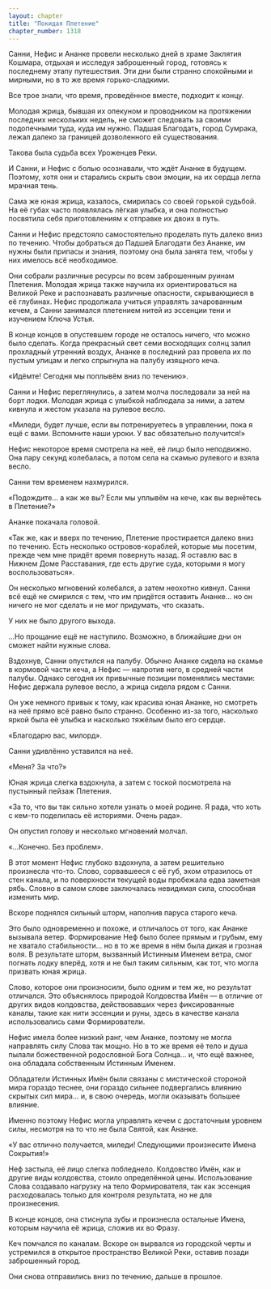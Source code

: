 ```yaml
---
layout: chapter
title: "Покидая Плетение"
chapter_number: 1318
---
```


Санни, Нефис и Ананке провели несколько дней в храме Заклятия Кошмара, отдыхая и исследуя заброшенный город, готовясь к последнему этапу путешествия. Эти дни были странно спокойными и мирными, но в то же время горько-сладкими.

Все трое знали, что время, проведённое вместе, подходит к концу.

Молодая жрица, бывшая их опекуном и проводником на протяжении последних нескольких недель, не сможет следовать за своими подопечными туда, куда им нужно. Падшая Благодать, город Сумрака, лежал далеко за границей дозволенного ей существования.

Такова была судьба всех Уроженцев Реки.

И Санни, и Нефис с болью осознавали, что ждёт Ананке в будущем. Поэтому, хотя они и старались скрыть свои эмоции, на их сердца легла мрачная тень.

Сама же юная жрица, казалось, смирилась со своей горькой судьбой. На её губах часто появлялась лёгкая улыбка, и она полностью посвятила себя приготовлениям к отправке их двоих в путь.

Санни и Нефис предстояло самостоятельно проделать путь далеко вниз по течению. Чтобы добраться до Падшей Благодати без Ананке, им нужны были припасы и знания, поэтому она была занята тем, чтобы у них имелось всё необходимое.

Они собрали различные ресурсы по всем заброшенным руинам Плетения. Молодая жрица также научила их ориентироваться на Великой Реке и распознавать различные опасности, скрывающиеся в её глубинах. Нефис продолжала учиться управлять зачарованным кечем, а Санни занимался плетением нитей из эссенции тени и изучением Ключа Устья.

В конце концов в опустевшем городе не осталось ничего, что можно было сделать. Когда прекрасный свет семи восходящих солнц залил прохладный утренний воздух, Ананке в последний раз провела их по пустым улицам и легко спрыгнула на палубу изящного кеча.

«Идёмте! Сегодня мы поплывём вниз по течению».

Санни и Нефис переглянулись, а затем молча последовали за ней на борт лодки. Молодая жрица с улыбкой наблюдала за ними, а затем кивнула и жестом указала на рулевое весло.

«Миледи, будет лучше, если вы потренируетесь в управлении, пока я ещё с вами. Вспомните наши уроки. У вас обязательно получится!»

Нефис некоторое время смотрела на неё, её лицо было неподвижно. Она пару секунд колебалась, а потом села на скамью рулевого и взяла весло.

Санни тем временем нахмурился.

«Подождите... а как же вы? Если мы уплывём на кече, как вы вернётесь в Плетение?»

Ананке покачала головой.

«Так же, как и вверх по течению, Плетение простирается далеко вниз по течению. Есть несколько островов-кораблей, которые мы посетим, прежде чем мне придёт время повернуть назад. Я оставлю вас в Нижнем Доме Расставания, где есть другие суда, которыми я могу воспользоваться».

Он несколько мгновений колебался, а затем неохотно кивнул. Санни всё ещё не смирился с тем, что им придётся оставить Ананке... но он ничего не мог сделать и не мог придумать, что сказать.

У них не было другого выхода.

...Но прощание ещё не наступило. Возможно, в ближайшие дни он сможет найти нужные слова.

Вздохнув, Санни опустился на палубу. Обычно Ананке сидела на скамье в кормовой части кеча, а Нефис — напротив него, в средней части палубы. Однако сегодня их привычные позиции поменялись местами: Нефис держала рулевое весло, а жрица сидела рядом с Санни.

Он уже немного привык к тому, как красива юная Ананке, но смотреть на неё прямо всё равно было странно. Особенно из-за того, насколько яркой была её улыбка и насколько тяжёлым было его сердце.

«Благодарю вас, милорд».

Санни удивлённо уставился на неё.

«Меня? За что?»

Юная жрица слегка вздохнула, а затем с тоской посмотрела на пустынный пейзаж Плетения.

«За то, что вы так сильно хотели узнать о моей родине. Я рада, что хоть с кем-то поделилась её историями. Очень рада».

Он опустил голову и несколько мгновений молчал.

«...Конечно. Без проблем».

В этот момент Нефис глубоко вздохнула, а затем решительно произнесла что-то. Слово, сорвавшееся с её губ, эхом отразилось от стен канала, и по поверхности текущей воды пробежала едва заметная рябь. Словно в самом слове заключалась невидимая сила, способная изменить мир.

Вскоре поднялся сильный шторм, наполнив паруса старого кеча.

Это было одновременно и похоже, и отличалось от того, как Ананке вызывала ветер. Формирование Неф было более прямым и грубым, ему не хватало стабильности... но в то же время в нём была дикая и грозная воля. В результате шторм, вызванный Истинным Именем ветра, смог погнать лодку вперёд, хотя и не был таким сильным, как тот, что могла призвать юная жрица.

Слово, которое они произносили, было одним и тем же, но результат отличался. Это объяснялось природой Колдовства Имён — в отличие от других видов колдовства, действовавших через фиксированные каналы, такие как нити эссенции и руны, здесь в качестве канала использовались сами Формирователи.

Нефис имела более низкий ранг, чем Ананке, поэтому не могла направлять силу Слова так мощно. Но в то же время её тело и душа пылали божественной родословной Бога Солнца... и, что ещё важнее, она обладала собственным Истинным Именем.

Обладатели Истинных Имён были связаны с мистической стороной мира гораздо теснее, они гораздо сильнее подвергались влиянию скрытых сил мира... и, в свою очередь, могли оказывать большее влияние.

Именно поэтому Нефис могла управлять кечем с достаточным уровнем силы, несмотря на то что не была Святой, как Ананке.

«У вас отлично получается, миледи! Следующими произнесите Имена Сокрытия!»

Неф застыла, её лицо слегка побледнело. Колдовство Имён, как и другие виды колдовства, стоило определённой цены. Использование Слова создавало нагрузку на тело Формирователя, так как эссенция расходовалась только для контроля результата, но не для произнесения.

В конце концов, она стиснула зубы и произнесла остальные Имена, которым научила её жрица, сложив их во Фразу.

Кеч помчался по каналам. Вскоре он вырвался из городской черты и устремился в открытое пространство Великой Реки, оставив позади заброшенный город.

Они снова отправились вниз по течению, дальше в прошлое.